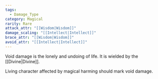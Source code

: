 ```yaml
---
tags:
  - Damage_Type
category: Magical
rarity: Rare
attack_attr: "[[Wisdom|Wisdom]]"
damage_scaling: "[[Intellect|Intellect]]"
brace_attr: "[[Wisdom|Wisdom]]"
avoid_attr: "[[Intellect|Intellect]]"
---
```

Void damage is the lonely and undoing of life. It is wielded by the [[Divine|Divine]].

Living character affected by magical harming should mark void damage.